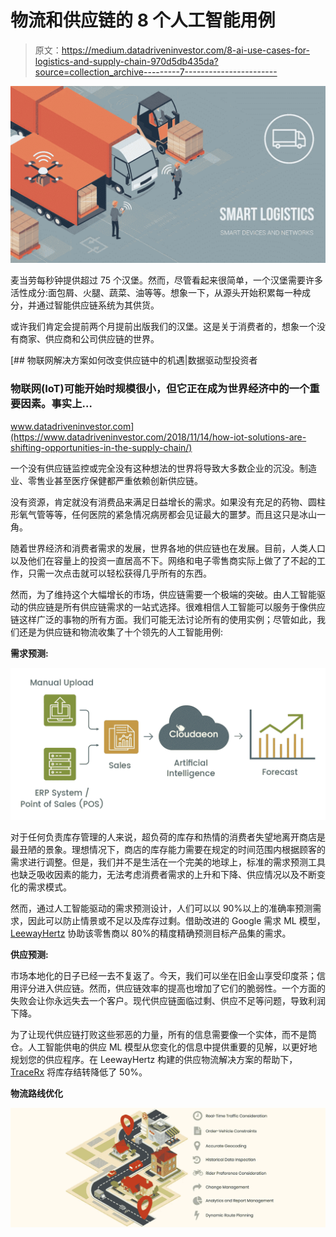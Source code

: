 # 物流和供应链的 8 个人工智能用例

> 原文：<https://medium.datadriveninvestor.com/8-ai-use-cases-for-logistics-and-supply-chain-970d5db435da?source=collection_archive---------7----------------------->

![](img/86cf94bbb55ce0615c0697bf4cb4d36f.png)

麦当劳每秒钟提供超过 75 个汉堡。然而，尽管看起来很简单，一个汉堡需要许多活性成分:面包屑、火腿、蔬菜、油等等。想象一下，从源头开始积累每一种成分，并通过智能供应链系统为其供货。

或许我们肯定会提前两个月提前出版我们的汉堡。这是关于消费者的，想象一个没有商家、供应商和公司供应链的世界。

[](https://www.datadriveninvestor.com/2018/11/14/how-iot-solutions-are-shifting-opportunities-in-the-supply-chain/) [## 物联网解决方案如何改变供应链中的机遇|数据驱动型投资者

### 物联网(IoT)可能开始时规模很小，但它正在成为世界经济中的一个重要因素。事实上…

www.datadriveninvestor.com](https://www.datadriveninvestor.com/2018/11/14/how-iot-solutions-are-shifting-opportunities-in-the-supply-chain/) 

一个没有供应链监控或完全没有这种想法的世界将导致大多数企业的沉没。制造业、零售业甚至医疗保健都严重依赖创新供应链。

没有资源，肯定就没有消费品来满足日益增长的需求。如果没有充足的药物、圆柱形氧气管等等，任何医院的紧急情况病房都会见证最大的噩梦。而且这只是冰山一角。

随着世界经济和消费者需求的发展，世界各地的供应链也在发展。目前，人类人口以及他们在容量上的投资一直居高不下。网络和电子零售商实际上做了了不起的工作，只需一次点击就可以轻松获得几乎所有的东西。

然而，为了维持这个大幅增长的市场，供应链需要一个极端的突破。由人工智能驱动的供应链是所有供应链需求的一站式选择。很难相信人工智能可以服务于像供应链这样广泛的事物的所有方面。我们可能无法讨论所有的使用实例；尽管如此，我们还是为供应链和物流收集了十个领先的人工智能用例:

**需求预测:**

![](img/9ce959c990e77cd87b56021619a8d93a.png)

对于任何负责库存管理的人来说，超负荷的库存和热情的消费者失望地离开商店是最丑陋的景象。理想情况下，商店的库存能力需要在规定的时间范围内根据顾客的需求进行调整。但是，我们并不是生活在一个完美的地球上，标准的需求预测工具也缺乏吸收因素的能力，无法考虑消费者需求的上升和下降、供应情况以及不断变化的需求模式。

然而，通过人工智能驱动的需求预测设计，人们可以以 90%以上的准确率预测需求，因此可以防止情景或不足以及库存过剩。借助改进的 Google 需求 ML 模型， [LeewayHertz](https://www.leewayhertz.com/logistics-software-development/?utm_source=Medium_Logistics) 协助该零售商以 80%的精度精确预测目标产品集的需求。

**供应预测:**

市场本地化的日子已经一去不复返了。今天，我们可以坐在旧金山享受印度茶；信用评分进入供应链。然而，供应链效率的提高也增加了它们的脆弱性。一个方面的失败会让你永远失去一个客户。现代供应链面临过剩、供应不足等问题，导致利润下降。

为了让现代供应链打败这些邪恶的力量，所有的信息需要像一个实体，而不是筒仓。人工智能供电的供应 ML 模型从您变化的信息中提供重要的见解，以更好地规划您的供应程序。在 LeewayHertz 构建的供应物流解决方案的帮助下， [TraceRx](https://www.leewayhertz.com/project/tracerx/?utm_source=Medium_Logistics) 将库存结转降低了 50%。

**物流路线优化**

![](img/261f01d8b38a12db47275128726f9bd5.png)